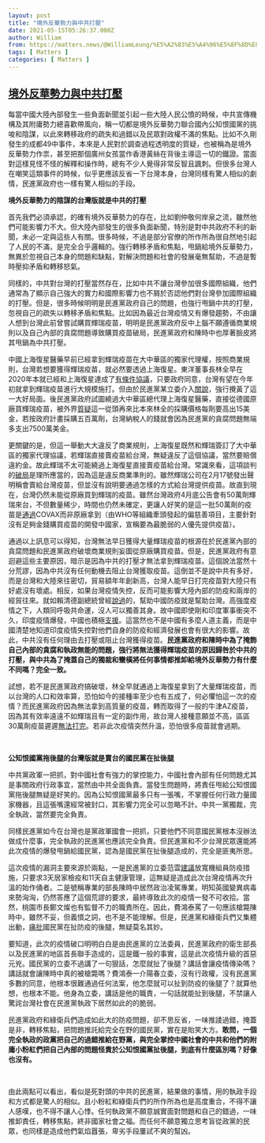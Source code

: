 ```yaml
---
layout: post
title: "境外反華勢力與中共打壓"
date: 2021-05-15T05:26:37.000Z
author: William
from: https://matters.news/@WilliamLeung/%E5%A2%83%E5%A4%96%E5%8F%8D%E8%8F%AF%E5%8B%A2%E5%8A%9B%E8%88%87%E4%B8%AD%E5%85%B1%E6%89%93%E5%A3%93-bafyreier7hzlu3z26wklrz5cjxass25g7cdwtddmhmf3naku4vwu7wcvpm
tags: [ Matters ]
categories: [ Matters ]
---
```

<!--1621056397000-->
[境外反華勢力與中共打壓](https://matters.news/@WilliamLeung/%E5%A2%83%E5%A4%96%E5%8F%8D%E8%8F%AF%E5%8B%A2%E5%8A%9B%E8%88%87%E4%B8%AD%E5%85%B1%E6%89%93%E5%A3%93-bafyreier7hzlu3z26wklrz5cjxass25g7cdwtddmhmf3naku4vwu7wcvpm)
------

<div>
<p>每當中國大陸內部發生一些負面新聞並引起一些大陸人民公憤的時候，中共宣傳機構及其附庸勢力總喜歡帶風向，稱一切都是境外反華勢力聯合國內公知恨國黨的挑唆和陰謀，以此來轉移政府的疏失和過錯以及民眾對政權不滿的焦點。比如不久剛發生的成都49中事件，本來是人民對於調查過程透明度的質疑，也被稱為是境外反華勢力作祟，甚至把那個廣州女孩當作香港黃絲在背後主導這一切的鐵證。當面對這樣見怪不怪的解釋和操作時，總有不少人覺得非常反智且諷刺。但很多台灣人在嘲笑這類事件的時候，似乎更應該反省一下台灣本身，台灣同樣有驚人相似的劇情，民進黨政府也一樣有驚人相似的手段。</p><p><strong>境外反華勢力的陰謀的台灣版就是中共的打壓</strong></p><p>首先我們必須承認，的確有境外反華勢力的存在，比如劉仲敬何岸泉之流，雖然他們可能影響力不大。但大陸內部發生的很多負面新聞，特別是對中共政府不利的新聞，未必一定與這些人有關。很多時候，不過是部分官僚的所作所為很自然地引起了人民的不滿，是完全合乎邏輯的。強行轉移矛盾和焦點，甩鍋給境外反華勢力，無異於忽視自己本身的問題和缺點，對解決問題和社會的發展毫無幫助，不過是暫時壓抑矛盾和轉移怒氣。</p><p>同樣的，中共對台灣的打壓當然存在，比如中共不讓台灣參加很多國際組織，他們通常為了顯示自己強大的實力和國際影響力也不屑於否認他們對台灣參加國際組織的打壓。但是，很多時候明明是民進黨政府自己的問題，也強行甩鍋中共的打壓，忽視自己的疏失以轉移矛盾和焦點。比如因為最近台灣疫情又有爆發趨勢，不由讓人想到台灣此前曾嘗試購買輝瑞疫苗，明明是民進黨政府反中上腦不願遵循商業規則以及自己內部的貪腐問題導致購買疫苗破局，民進黨政府和陳時中也厚著臉皮將其甩鍋為中共打壓。</p><p>中國上海復星醫藥早前已經拿到輝瑞疫苗在大中華區的獨家代理權，按照商業規則，台灣若想要獲得輝瑞疫苗，就必然要透過上海復星。東洋董事長林全早在2020年本就已經和上海復星達成了<a href="https://www.businesstoday.com.tw/article/category/183015/post/202011180021/%E6%9D%B1%E6%B4%8B%E4%BB%A3%E7%90%86%E7%96%AB%E8%8B%97%E7%A0%B4%E5%B1%80%E7%BE%85%E7%94%9F%E9%96%80%E3%80%80%E6%9E%97%E5%85%A8%E9%82%84%E5%8E%9F%E7%9C%9F%E7%9B%B8" target="_blank">有條件協議</a>，只要政府同意，台灣有望在今年初就拿到輝瑞疫苗進行大規模施打。但由於民進黨某立委介入<a href="https://tw.news.yahoo.com/%E5%90%B3%E7%AB%8B%E5%A7%94-%E4%BB%8B%E5%85%A5%E6%96%B0%E5%86%A0%E7%96%AB%E8%8B%97%E6%8E%A1%E8%B3%BC-%E4%BB%964%E9%BB%9E%E8%B3%AA%E7%96%91%E9%99%B3%E6%99%82%E4%B8%AD-%E8%AA%AA%E8%AC%8A-012547225.html?guccounter=1&guce_referrer=aHR0cHM6Ly93d3cuZ29vZ2xlLmNvbS8&guce_referrer_sig=AQAAAJTWq1Cgz3LRgaw_7k1ek6W37QcBwwniuB45aSBEJIP9huenBhdReQrkrHQH4x0mHlZI2xM6BWwu-4yY8yHZZ_9WMv4a1FJxP59JQmrYUk4SiPPq29DBDwVzE9WKvMQu2kMHQHPqAqj1DS_neZQxg-rdw8p4La-ecRrbc_AirVls" target="_blank">關說</a>，強行攪黃了這一大好局面。後民進黨政府試圖繞過大中華區總代理上海復星醫藥，直接從德國原廠買輝瑞疫苗，被外界<a href="https://www.upmedia.mg/news_info.php?SerialNo=107334" target="_blank">質疑</a>這一從頭再來比本來林全的採購價格每劑要高出15美金，若按政府計畫採購五百萬劑，台灣納稅人的錢就會因為民進黨的貪腐問題無端多支出7500萬美金。</p><p>更關鍵的是，但這一舉動大大違反了商業規則，上海復星既然和輝瑞簽訂了大中華區的獨家代理協議，若輝瑞直接賣疫苗給台灣，無疑違反了這個協議，當然要賠償違約金。故此輝瑞不太可能繞過上海復星直接賣疫苗給台灣。常識來看，這項談判的<a href="https://www.rfi.fr/tw/%E5%B0%88%E6%AC%84%E6%AA%A2%E7%B4%A2/%E5%8F%B0%E5%8C%97%E4%B8%80%E5%91%A8/20210219-%E5%8F%B0%E7%81%A3%E5%90%91%E5%BE%B7%E5%9C%8B%E6%8E%A1%E8%B3%BCbnt%E7%96%AB%E8%8B%97%E6%9A%97%E6%BD%AE%E6%B4%B6%E6%B9%A7" target="_blank">破局</a>是理所應當的，因為這是違反商業準則的。雖然輝瑞公司在2月17號發出聲明稱會賣給台灣疫苗，但並沒有說明要通過怎樣的方式給台灣提供疫苗。故直到現在，台灣仍然未能從原廠買到輝瑞的疫苗。雖然台灣政府4月底公告會有50萬劑輝瑞來台，不但數量稀少，時間也仍然未確定，更讓人好笑的是這一批50萬劑的疫苗是<a href="https://udn.com/news/story/120940/5411729" target="_blank">通過</a>COVAX而非原廠拿到（由WHO等組織牽頭發起的偏慈善項目，主要針對沒有足夠金錢購買疫苗的開發中國家，宣稱要為最脆弱的人優先提供疫苗）。</p><p>通過以上訊息可以得知，台灣無法早日獲得大量輝瑞疫苗的根源在於民進黨內部的貪腐問題和民進黨政府破壞商業規則妄圖從原廠購買疫苗。但是，民進黨政府有意迴避這些主要原因，暗示是因為中共的打壓才無法拿到輝瑞疫苗。這個說法當然十分荒謬，因為中共沒有任何動機去阻止台灣獲取疫苗。這倒並不是說中共有多好，而是台灣和大陸來往密切，貿易額年年創新高，台灣人能早日打完疫苗對大陸只有好處沒有壞處。相反，如果台灣疫情失控，反而可能影響大陸內部的防疫和兩岸的經貿往來。就如賴清德副總統曾經<a href="https://news.ltn.com.tw/news/politics/breakingnews/3050869" target="_blank">說過</a>的，幫助中國防疫就是幫助台灣。高強度疫情之下，人類同呼吸共命運，沒人可以獨善其身。故中國即使剛和印度軍事衝突不久，印度疫情爆發，中國也積極<a href="https://www.cnn.com/2021/04/28/china/china-india-covid-relief-mic-intl-hnk/index.html" target="_blank">支援</a>。這當然也不是中國有多麼人道主義，而是中國清楚地知道印度疫情失控對他們自身的防疫和經濟發展也會有很大的影響。故此，中共沒有任何理由去打壓或阻止台灣獲得疫苗。<strong>民進黨政府和陳時中為了掩飾自己內部的貪腐和執政無能的問題，強行將無法獲得輝瑞疫苗的原因歸咎於中共的打壓，與中共為了掩蓋自己的獨裁和蠻橫將任何事情都推卸給境外反華勢力有什麼不同嗎？完全一致。</strong></p><p>試想，若不是民進黨政府搞破壞，林全早就通過上海復星拿到了大量輝瑞疫苗，而以台灣的人口和效率算，恐怕如今的接種率至少也有五成了，何必懼怕這一次的疫情？而民進黨政府因為無法拿到高質量的疫苗，轉而取得了一般的牛津AZ疫苗，因為其有效率遠遠不如輝瑞且有一定的副作用，故台灣人接種意願並不高，區區30萬劑疫苗遲遲<a href="https://news.ltn.com.tw/news/life/breakingnews/3522313" target="_blank">無法打完</a>。若非此次疫情突然升溫，恐怕很多疫苗就會過期。</p><p><br></p><p><strong>公知恨國黨拖後腿的台灣版就是賣台的國民黨在扯後腿</strong></p><p>中共黨政軍一把抓，對中國社會有強力的掌控能力，中國社會內部有任何問題尤其是事關政府行政事宜，當然由中共全面負責。當發生問題時，將責任甩給公知恨國黨拖後腿無疑是好笑的。因為公知恨國黨最多只有一張嘴，不掌握任何行政力量國家機器，且這張嘴還經常被封口，其影響力完全可以忽略不計。中共一黨獨裁，完全執政，當然要完全負責。</p><p>同樣民進黨如今在台灣也是黨政軍國會一把抓，只要他們不同意國民黨根本沒辦法做成什麼事，完全執政的民進黨也應該完全負責。但民進黨和不少台灣民眾還能將此次疫情的爆發甩鍋給國民黨，認為是國民黨在扯後腿造成的，完全是匪夷所思。</p><p>這次疫情的漏洞主要來源於兩點，一是民進黨的立委范雲<a href="https://tw.news.yahoo.com/%E8%8C%83%E9%9B%B2%E5%8D%94%E8%AA%BF%E6%9C%83%E9%8C%84%E9%9F%B3%E6%AA%94%E5%96%8A-%E6%88%91%E5%80%91%E6%98%AF%E5%BC%B7%E7%83%88%E5%BB%BA%E8%AD%B0%E5%9B%9E%E5%88%B03-11-%E5%9C%8B%E6%B0%91%E9%BB%A8-%E8%A9%B2%E8%BE%AD%E8%81%B7%E4%BA%86-215831038.html" target="_blank">建議</a>放寬機組員防疫措施，只要求3天居家檢疫和11天自主健康管理，這無疑是造成此次台灣疫情再次升溫的始作俑者。二是號稱專業的部長陳時中居然政治凌駕專業，明知英國變異病毒來勢洶洶，仍然答應了這個荒謬的要求，最終導致此次的疫情一發不可收拾。當然，桃園市長鄭文燦也有監督不力的職責所在。因此，費鴻泰罵了一句應該槍斃陳時中，雖然不妥，但義憤之詞，也不是不能理解。但是，民進黨和綠衛兵們又集體出動，<a href="https://news.ltn.com.tw/news/politics/breakingnews/3529859" target="_blank">痛批</a>國民黨在扯防疫的後腿，無疑莫名其妙。</p><p>要知道，此次的疫情破口明明白白是由民進黨的立法委員，民進黨政府的衛生部長以及民進黨的地區首長聯手造成的，這是鐵一般的事實，這是此次疫情升級的首惡元兇。國民黨的立委不過講了一句狠話，怎麼就扯了後腿？講話會讓疫情傳染嗎？講話就會讓陳時中真的被槍斃嗎？費鴻泰一介陽春立委，沒有行政權，沒有民進黨多數的同意，他根本很難通過任何法案，他怎麼就可以扯到防疫的後腿了？就算他想，也根本不能。他身為立委，講話是他的職責，一句話就能扯到後腿，不禁讓人驚詫台灣社會在民進黨執政下居然如此的的脆弱。</p><p>民進黨政府和綠衛兵們造成如此大的防疫問題，卻不思反省，一味推諉過錯，掩蓋是非，轉移焦點，把問題推託給完全在野的國民黨，實在是貽笑大方。<strong>敢問，一個完全執政的政黨把自己的過錯推給在野黨，與完全掌控中國社會的中共和他們的附庸小粉紅們把自己內部的問題怪責於公知恨國黨扯後腿，到底有什麼區別嗎？好像也沒有。</strong></p><p><br></p><p>由此兩點可以看出，看似是死對頭的中共的民進黨，結果做的事情，用的執政手段和方式都是驚人的相似。且小粉紅和綠衛兵們的所作所為也是高度重合，不得不讓人感嘆，也不得不讓人心悸。任何執政黨不願意誠實面對問題和自己的錯過，一味推卸責任，轉移焦點，終非國家社會之福。而任何不願意獨立思考盲從政黨的民眾，也同樣是造成他們氣焰囂張，卑劣手段屢試不爽的幫凶。</p><p><br></p><p><br></p>
</div>
